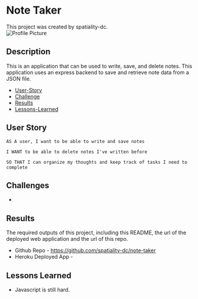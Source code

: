 # Note Taker

This project was created by spatiality-dc.
<br>
![Profile Picture](https://avatars0.githubusercontent.com/u/59462019?v=4&s=100)

## Description

This is an application that can be used to write, save, and delete notes. This application uses an express backend to save and retrieve note data from a JSON file.

- [User-Story](##User-Story)
- [Challenge](##Challenge)
- [Results](##Results)
- [Lessons-Learned](##Lessons-Learned)

## User Story

```
AS A user, I want to be able to write and save notes

I WANT to be able to delete notes I've written before

SO THAT I can organize my thoughts and keep track of tasks I need to complete
```

## Challenges

-

## Results

The required outputs of this project, including this README, the url of the deployed web application and the url of this repo.

- Github Repo - https://github.com/spatiality-dc/note-taker
- Heroku Deployed App -

## Lessons Learned

- Javascript is still hard.
